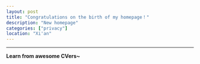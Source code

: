```yaml
---
layout: post
title: "Congratulations on the birth of my homepage！"
description: "New homepage"
categories: ["privacy"]
location: "Xi'an"
---
```


---

**Learn from awesome CVers~**

